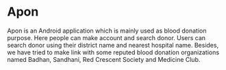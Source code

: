 # Apon
Apon is an Android application which is mainly used as blood donation purpose. Here people can make account and search donor. Users can search donor using their district name and nearest hospital name. Besides, we have tried to make link with some reputed blood donation organizations named Badhan, Sandhani, Red Crescent Society and Medicine Club.
